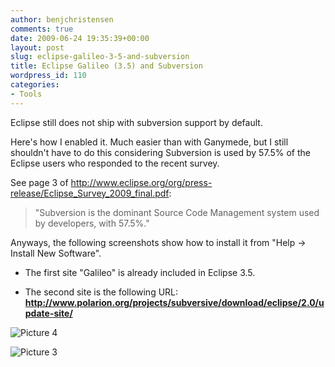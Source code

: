 ```yaml
---
author: benjchristensen
comments: true
date: 2009-06-24 19:35:39+00:00
layout: post
slug: eclipse-galileo-3-5-and-subversion
title: Eclipse Galileo (3.5) and Subversion
wordpress_id: 110
categories:
- Tools
---
```


Eclipse still does not ship with subversion support by default.

Here's how I enabled it. Much easier than with Ganymede, but I still shouldn't have to do this considering Subversion is used by 57.5% of the Eclipse users who responded to the recent survey.

See page 3 of http://www.eclipse.org/org/press-release/Eclipse_Survey_2009_final.pdf:


<blockquote>"Subversion is the dominant Source Code Management system used by developers, with 57.5%."</blockquote>


Anyways, the following screenshots show how to install it from "Help -> Install New Software".



	
  * The first site "Galileo" is already included in Eclipse 3.5.

	
  * The second site is the following URL: **http://www.polarion.org/projects/subversive/download/eclipse/2.0/update-site/**


![Picture 4](http://benjchristensen.files.wordpress.com/2009/06/picture-4.png)

![Picture 3](http://benjchristensen.files.wordpress.com/2009/06/picture-3.png)

